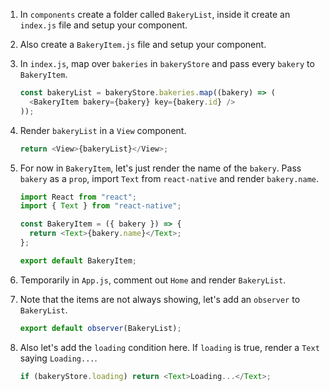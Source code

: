 1. In `components` create a folder called `BakeryList`, inside it create an `index.js` file and setup your component.

2. Also create a `BakeryItem.js` file and setup your component.

3. In `index.js`, map over `bakeries` in `bakeryStore` and pass every `bakery` to `BakeryItem`.

   ```javascript
   const bakeryList = bakeryStore.bakeries.map((bakery) => (
     <BakeryItem bakery={bakery} key={bakery.id} />
   ));
   ```

4. Render `bakeryList` in a `View` component.

   ```javascript
   return <View>{bakeryList}</View>;
   ```

5. For now in `BakeryItem`, let's just render the name of the `bakery`. Pass `bakery` as a `prop`, import `Text` from `react-native` and render `bakery.name`.

   ```javascript
   import React from "react";
   import { Text } from "react-native";

   const BakeryItem = ({ bakery }) => {
     return <Text>{bakery.name}</Text>;
   };

   export default BakeryItem;
   ```

6. Temporarily in `App.js`, comment out `Home` and render `BakeryList`.

7. Note that the items are not always showing, let's add an `observer` to `BakeryList`.

   ```javascript
   export default observer(BakeryList);
   ```

8. Also let's add the `loading` condition here. If `loading` is true, render a `Text` saying `Loading...`.

   ```javascript
   if (bakeryStore.loading) return <Text>Loading...</Text>;
   ```
